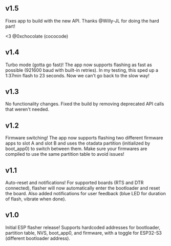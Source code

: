 ## v1.5

Fixes app to build with the new API. Thanks @Willy-JL for doing the hard part!

<3 @0xchocolate (cococode)


## v1.4

Turbo mode (gotta go fast)! The app now supports flashing as fast as possible (921600 baud with built-in retries). In my testing, this sped up a 1:37min flash to 23 seconds. Now we can't go back to the slow way!


## v1.3

No functionality changes. Fixed the build by removing deprecated API calls that weren't needed.


## v1.2

Firmware switching! The app now supports flashing two different firmware apps to slot A and slot B and uses the otadata partition (initialized by boot_app0) to switch between them. Make sure your firmwares are compiled to use the same partition table to avoid issues!


## v1.1

Auto-reset and notifications! For supported boards (RTS and DTR connected), flasher will now automatically enter the bootloader and reset the board. Also added notifications for user feedback (blue LED for duration of flash, vibrate when done).


## v1.0

Initial ESP flasher release! Supports hardcoded addresses for bootloader, partition table, NVS, boot_app0, and firmware, with a toggle for ESP32-S3 (different bootloader address).
